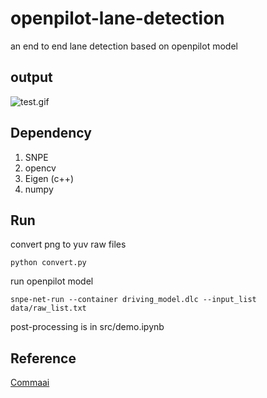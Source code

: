 # openpilot-lane-detection
an end to end lane detection based on openpilot model

## output
![test.gif](https://github.com/CodingSheep1229/openpilot-lane-detection/blob/master/src/demo/test.gif?raw=true)

## Dependency
1. SNPE
2. opencv
3. Eigen (c++)
4. numpy


## Run
convert png to yuv raw files
```
python convert.py
```

run openpilot model
```
snpe-net-run --container driving_model.dlc --input_list data/raw_list.txt
```

post-processing is in src/demo.ipynb

## Reference
[Commaai](https://github.com/commaai/openpilot)
